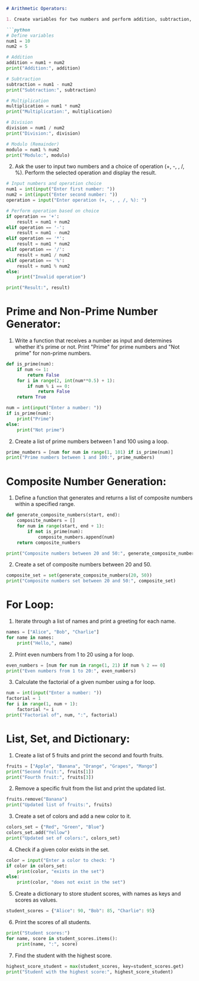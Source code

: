 ```markdown
# Arithmetic Operators:

1. Create variables for two numbers and perform addition, subtraction, multiplication, division, and modulo (remainder) operations on them. Print the results.

```python
# Define variables
num1 = 10
num2 = 5

# Addition
addition = num1 + num2
print("Addition:", addition)

# Subtraction
subtraction = num1 - num2
print("Subtraction:", subtraction)

# Multiplication
multiplication = num1 * num2
print("Multiplication:", multiplication)

# Division
division = num1 / num2
print("Division:", division)

# Modulo (Remainder)
modulo = num1 % num2
print("Modulo:", modulo)
```

2. Ask the user to input two numbers and a choice of operation (+, -, , /, %). Perform the selected operation and display the result.

```python
# Input numbers and operation choice
num1 = int(input("Enter first number: "))
num2 = int(input("Enter second number: "))
operation = input("Enter operation (+, -, , /, %): ")

# Perform operation based on choice
if operation == '+':
    result = num1 + num2
elif operation == '-':
    result = num1 - num2
elif operation == '*':
    result = num1 * num2
elif operation == '/':
    result = num1 / num2
elif operation == '%':
    result = num1 % num2
else:
    print("Invalid operation")

print("Result:", result)
```

# Prime and Non-Prime Number Generator:

1. Write a function that receives a number as input and determines whether it's prime or not. Print "Prime" for prime numbers and "Not prime" for non-prime numbers.

```python
def is_prime(num):
    if num <= 1:
        return False
    for i in range(2, int(num**0.5) + 1):
        if num % i == 0:
            return False
    return True

num = int(input("Enter a number: "))
if is_prime(num):
    print("Prime")
else:
    print("Not prime")
```

2. Create a list of prime numbers between 1 and 100 using a loop.

```python
prime_numbers = [num for num in range(1, 101) if is_prime(num)]
print("Prime numbers between 1 and 100:", prime_numbers)
```

# Composite Number Generation:

1. Define a function that generates and returns a list of composite numbers within a specified range.

```python
def generate_composite_numbers(start, end):
    composite_numbers = []
    for num in range(start, end + 1):
        if not is_prime(num):
            composite_numbers.append(num)
    return composite_numbers

print("Composite numbers between 20 and 50:", generate_composite_numbers(20, 50))
```

2. Create a set of composite numbers between 20 and 50.

```python
composite_set = set(generate_composite_numbers(20, 50))
print("Composite numbers set between 20 and 50:", composite_set)
```

# For Loop:

1. Iterate through a list of names and print a greeting for each name.

```python
names = ["Alice", "Bob", "Charlie"]
for name in names:
    print("Hello,", name)
```

2. Print even numbers from 1 to 20 using a for loop.

```python
even_numbers = [num for num in range(1, 21) if num % 2 == 0]
print("Even numbers from 1 to 20:", even_numbers)
```

3. Calculate the factorial of a given number using a for loop.

```python
num = int(input("Enter a number: "))
factorial = 1
for i in range(1, num + 1):
    factorial *= i
print("Factorial of", num, ":", factorial)
```

# List, Set, and Dictionary:

1. Create a list of 5 fruits and print the second and fourth fruits.

```python
fruits = ["Apple", "Banana", "Orange", "Grapes", "Mango"]
print("Second fruit:", fruits[1])
print("Fourth fruit:", fruits[3])
```

2. Remove a specific fruit from the list and print the updated list.

```python
fruits.remove("Banana")
print("Updated list of fruits:", fruits)
```

3. Create a set of colors and add a new color to it.

```python
colors_set = {"Red", "Green", "Blue"}
colors_set.add("Yellow")
print("Updated set of colors:", colors_set)
```

4. Check if a given color exists in the set.

```python
color = input("Enter a color to check: ")
if color in colors_set:
    print(color, "exists in the set")
else:
    print(color, "does not exist in the set")
```

5. Create a dictionary to store student scores, with names as keys and scores as values.

```python
student_scores = {"Alice": 90, "Bob": 85, "Charlie": 95}
```

6. Print the scores of all students.

```python
print("Student scores:")
for name, score in student_scores.items():
    print(name, ":", score)
```

7. Find the student with the highest score.

```python
highest_score_student = max(student_scores, key=student_scores.get)
print("Student with the highest score:", highest_score_student)
```
```